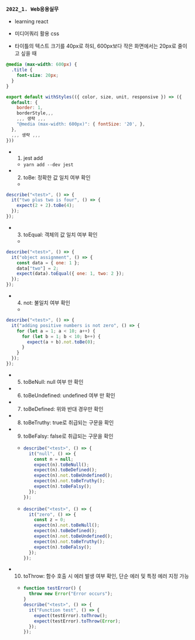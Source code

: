 ### `2022_1. Web응용실무`

- learning react

- 미디어쿼리 활용 css
- 타이틀의 텍스트 크기를 40px로 하되, 600px보다 작은 화면에서는 20px로 줄이고 싶을 때

```css
@media (max-width: 600px) {
  .title {
    font-size: 20px;
  }
}
```

```jsx
export default withStyles(({ color, size, unit, responsive }) => ({
  default: {
    border: 1,
    borderStyle,,,
    ,,, 생략 ,,,
    "@media (max-width: 600px)": { fontSize: '20', },
  },
  ,,, 생략 ,,,
}))
```

- 1. jest add
  - `yarn add --dev jest`
- 2. toBe: 정확한 값 일치 여부 확인
  -

```jsx
describe("<test>", () => {
  it("two plus two is four", () => {
    expect(2 + 2).toBe(4);
  });
});
```

- 3. toEqual: 객체의 값 일치 여부 확인
  -

```jsx
describe("<test>", () => {
  it("object assignment", () => {
    const data = { one: 1 };
    data["two"] = 2;
    expect(data).toEqual({ one: 1, two: 2 });
  });
});
```

- 4. not: 불일치 여부 확인
  -

```jsx
describe("<test>", () => {
  it("adding positive numbers is not zero", () => {
    for (let a = 1; a < 10; a++) {
      for (let b = 1; b < 10; b++) {
        expect(a + b).not.toBe(0);
      }
    }
  });
});
```

- 5. toBeNull: null 여부 만 확인
- 6. toBeUndefined: undefined 여부 만 확인
- 7. toBeDefined: 위와 반대 경우만 확인
- 8. toBeTruthy: true로 취급되는 구문을 확인
- 9. toBeFalsy: false로 취급되는 구문을 확인

  - ```jsx
    describe("<test>", () => {
      it("null", () => {
        const n = null;
        expect(n).toBeNull();
        expect(n).toBeDefined();
        expect(n).not.toBeUndefined();
        expect(n).not.toBeTruthy();
        expect(n).toBeFalsy();
      });
    });
    ```

  - ```jsx
    describe("<test>", () => {
      it("zero", () => {
        const z = 0;
        expect(n).not.toBeNull();
        expect(n).toBeDefined();
        expect(n).not.toBeUndefined();
        expect(n).not.toBeTruthy();
        expect(n).toBeFalsy();
      });
    });
    ```

- 10. toThrow: 함수 호출 시 에러 발생 여부 확인, 단순 에러 및 특정 에러 지정 가능
  - ```jsx
    function testError() {
      throw new Error("Error occurs");
    }
    describe("<test>", () => {
      it("Function test", () => {
        expect(testError).toThrow();
        expect(testError).toThrow(Error);
      });
    });
    ```
